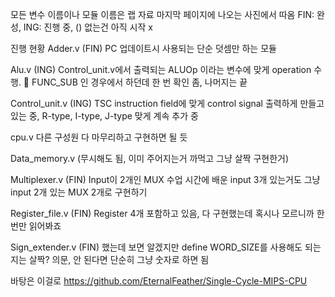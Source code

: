 모든 변수 이름이나 모듈 이름은 랩 자료 마지막 페이지에 나오는 사진에서 따옴
FIN: 완성, ING: 진행 중, () 없는건 아직 시작 x


진행 현황
Adder.v (FIN)
PC 업데이트시 사용되는 단순 덧셈만 하는 모듈

Alu.v (ING)
Control_unit.v에서 출력되는 ALUOp 이라는 변수에 맞게 operation 수행.  FUNC_SUB 인 경우에서  하던데 한 번 확인 좀, 나머지는 끝

Control_unit.v (ING)
TSC instruction field에 맞게 control signal 출력하게 만들고 있는 중, R-type, I-type, J-type 맞게 계속 추가 중

cpu.v
다른 구성원 다 마무리하고 구현하면 될 듯

Data_memory.v (무시해도 됨, 이미 주어지는거 까먹고 그냥 살짝 구현한거)

Multiplexer.v (FIN)
Input이 2개인 MUX
수업 시간에 배운 input 3개 있는거도 그냥 input 2개 있는 MUX 2개로 구현하기

Register_file.v (FIN)
Register 4개 포함하고 있음, 다 구현했는데 혹시나 모르니까 한 번만 읽어봐죠

Sign_extender.v (FIN)
했는데 보면 알겠지만 define WORD_SIZE를 사용해도 되는지는 살짝? 의문, 안 된다면 단순히 그냥 숫자로 하면 됨



바탕은 이걸로
https://github.com/EternalFeather/Single-Cycle-MIPS-CPU